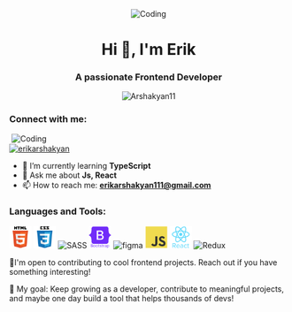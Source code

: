 <div align="center">
<img  alt="Coding" width="500" src="https://static.tildacdn.biz/tild3930-6134-4666-b963-386462303334/programmer_1.gif"></img>
</div>
<div>
  <h1 align="center">Hi 👋, I'm Erik</h1>
<h3 align="center">A passionate Frontend Developer</h3>

<p align="center">
  <img src="https://komarev.com/ghpvc/?username=Arshakyan11&label=Profile%20views&color=0e75b6&style=flat" alt="Arshakyan11" />
</p>

<h3 align="left">Connect with me:</h3>
<p align="left">
  <img align="right" alt="Coding" width="500" src="https://camo.githubusercontent.com/24c6287be76c155a12345cb131d1379589070ec28c94088f4582f19d3a1865e9/68747470733a2f2f6d69726f2e6d656469756d2e636f6d2f76322f726573697a653a6669743a313237322f312a5a53566d57476363317765454e6230536861775778772e676966"></img>

<a href="https://www.linkedin.com/in/erikarshakyan/" target="blank"><img align="center" src="https://raw.githubusercontent.com/rahuldkjain/github-profile-readme-generator/master/src/images/icons/Social/linked-in-alt.svg" alt="erikarshakyan" height="30" width="40" /></a>
</p>

- 🌱 I’m currently learning **TypeScript**
- 💬 Ask me about **Js, React**
- 📫 How to reach me: **erikarshakyan111@gmail.com**

<h3 align="left">Languages and Tools:</h3>
<p align="left">
    <img src="https://raw.githubusercontent.com/devicons/devicon/master/icons/html5/html5-original-wordmark.svg" alt="html5" width="40" height="40"/>
    <img src="https://raw.githubusercontent.com/devicons/devicon/master/icons/css3/css3-original-wordmark.svg" alt="css3" width="40" height="40"/>
    <img src="https://cdn.jsdelivr.net/gh/devicons/devicon/icons/sass/sass-original.svg" height="30" alt="SASS" />
    <img src="https://raw.githubusercontent.com/devicons/devicon/master/icons/bootstrap/bootstrap-plain-wordmark.svg" alt="bootstrap" width="40" height="40"/>
    <img src="https://www.vectorlogo.zone/logos/figma/figma-icon.svg" alt="figma" width="40" height="40"/>
    <img src="https://raw.githubusercontent.com/devicons/devicon/master/icons/javascript/javascript-original.svg" alt="javascript" width="40" height="40"/>
    <img src="https://raw.githubusercontent.com/devicons/devicon/master/icons/react/react-original-wordmark.svg" alt="react" width="40" height="40"/>
    <img src="https://cdn.jsdelivr.net/gh/devicons/devicon/icons/redux/redux-original.svg" height="30" alt="Redux" />
</p>
<p>🤝I'm open to contributing to cool frontend projects. Reach out if you have something interesting!</p>
<p>🎯 My goal: Keep growing as a developer, contribute to meaningful projects, and maybe one day build a tool that helps thousands of devs!</p>

</div>
